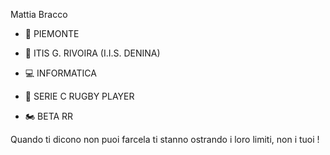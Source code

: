 Mattia Bracco

- 📍 PIEMONTE

- 🏫 ITIS G. RIVOIRA (I.I.S. DENINA)

- 💻 INFORMATICA

- 🏉 SERIE C RUGBY PLAYER

- 🏍️ BETA RR

Quando ti dicono non puoi farcela ti stanno ostrando i loro limiti, non i tuoi !

<!---
Matt1a05/Matt1a05 is a ✨ special ✨ repository because its `README.md` (this file) appears on your GitHub profile.
You can click the Preview link to take a look at your changes.
--->
